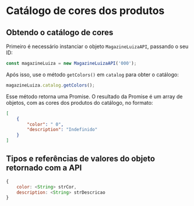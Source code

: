 # Catálogo de cores dos produtos

## Obtendo o catálogo de cores

Primeiro é necessário instanciar o objeto `MagazineLuizaAPI`, passando o seu ID:

```js
const magazineLuiza = new MagazineLuizaAPI('000');
```

Após isso, use o método `getColors()` em `catalog` para obter o catálogo:

```js
magazineLuiza.catalog.getColors();
```

Esse método retorna uma Promise. O resultado da Promise é um array de objetos, com as cores dos produtos do catálogo, no formato:

```json
[
    {
        "color": " 0",
        "description": "Indefinido"
    }
]
```

## Tipos e referências de valores do objeto retornado com a API

```js
{
	color: <String> strCor,
	description: <String> strDescricao
}
```

